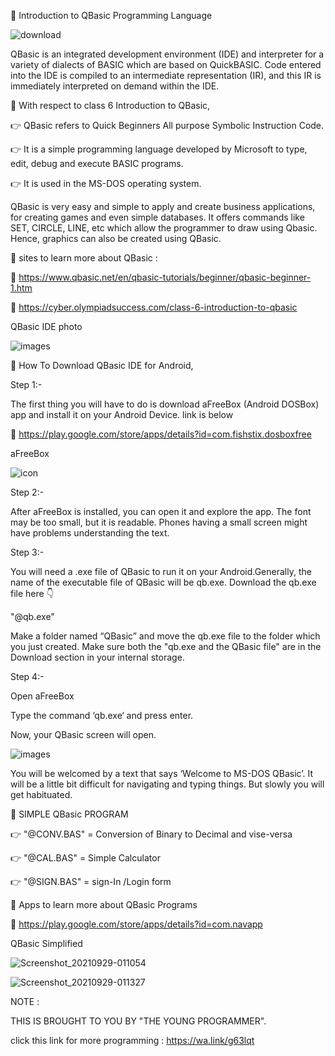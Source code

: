 📝 Introduction to QBasic Programming Language 

![download](https://user-images.githubusercontent.com/79866006/135181094-8ce2f060-88c5-4a41-88b0-5b591edf2982.png)


QBasic is an integrated development environment (IDE) and interpreter for a variety of dialects of BASIC which are based on QuickBASIC.
Code entered into the IDE is compiled to an intermediate representation (IR), and this IR is immediately interpreted on demand within the IDE.

📝  With respect to class 6 Introduction to QBasic, 

👉  QBasic refers to Quick Beginners All purpose Symbolic Instruction Code. 

👉  It is a simple programming language developed by Microsoft to type, edit, debug and execute BASIC programs.

👉  It is used in the MS-DOS operating system.


QBasic is very easy and simple to apply and create business applications, for creating games and even simple databases.
It offers commands like SET, CIRCLE, LINE, etc which allow the programmer to draw using Qbasic.
Hence, graphics can also be created using QBasic.

📝  sites to learn more about QBasic :

🔗 https://www.qbasic.net/en/qbasic-tutorials/beginner/qbasic-beginner-1.htm

🔗 https://cyber.olympiadsuccess.com/class-6-introduction-to-qbasic


QBasic IDE photo 

![images](https://user-images.githubusercontent.com/79866006/135179224-987800b3-e17d-4e4c-a929-bb571a4c6476.png)


📝  How  To Download QBasic IDE for Android, 

Step 1:-

The first thing you will have to do is download aFreeBox (Android DOSBox) app and install it on your Android Device. link is below 

🔗 https://play.google.com/store/apps/details?id=com.fishstix.dosboxfree

aFreeBox

![icon](https://user-images.githubusercontent.com/79866006/135179756-66d979c9-853d-4c07-bf33-a462b181f965.png)

Step 2:-

After aFreeBox is installed, you can open it and explore the app.
The font may be too small, but it is readable. 
Phones having a small screen might have problems understanding the text.

Step 3:-

You will need a .exe file of QBasic to run it on your Android.Generally, the name of the executable file of QBasic will be qb.exe. 
Download the qb.exe file here 👇

"@qb.exe"

Make a folder named “QBasic” and move the qb.exe file to the folder which you just created.
Make sure both the "qb.exe and the QBasic file" are in the Download section in your internal storage. 

Step 4:-

Open aFreeBox

Type the command ‘qb.exe‘ and press enter.

Now, your QBasic screen will open. 

![images](https://user-images.githubusercontent.com/79866006/135181052-e5202990-ee60-4947-9f33-ed68d752b32b.png)

You will be welcomed by a text that says ‘Welcome to MS-DOS QBasic’. 
It will be a little bit difficult for navigating and typing things.
But slowly you will get habituated. 



📝   SIMPLE QBasic PROGRAM 

👉  "@CONV.BAS" = Conversion of Binary to Decimal and vise-versa 

👉  "@CAL.BAS" = Simple Calculator 

👉  "@SIGN.BAS" = sign-In /Login form





📝   Apps to learn more about QBasic Programs 

🔗 https://play.google.com/store/apps/details?id=com.navapp

QBasic Simplified 

![Screenshot_20210929-011054](https://user-images.githubusercontent.com/79866006/135181895-63374998-1156-4b46-b4d0-f43e3b2e0f23.jpg)

![Screenshot_20210929-011327](https://user-images.githubusercontent.com/79866006/135182104-8d285a1a-4fa3-45f6-8f9e-7db558409b68.jpg)

NOTE :

THIS IS BROUGHT TO YOU BY "THE YOUNG PROGRAMMER".

click this link for more programming :
https://wa.link/g63lqt
